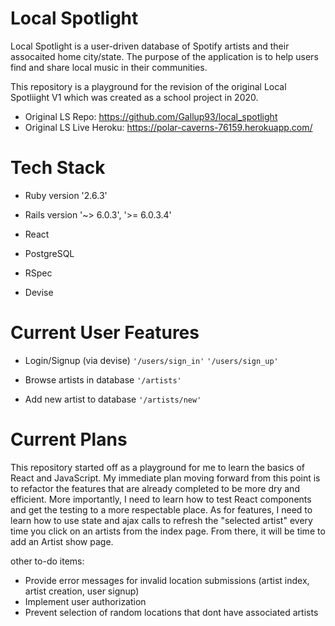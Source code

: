 # Local Spotlight

Local Spotlight is a user-driven database of Spotify artists and their assocaited home city/state. The purpose of the application is to help users find and share local music in their communities. 

This repository is a playground for the revision of the original Local Spotliight V1 which was created as a school project in 2020. 
- Original LS Repo: https://github.com/Gallup93/local_spotlight
- Original LS Live Heroku: https://polar-caverns-76159.herokuapp.com/ 

# Tech Stack

* Ruby version '2.6.3'

* Rails version '~> 6.0.3', '>= 6.0.3.4'

* React

* PostgreSQL

* RSpec

* Devise
 
# Current User Features

* Login/Signup (via devise) 
`` '/users/sign_in' ``
`` '/users/sign_up' ``

* Browse artists in database
`` '/artists' ``

* Add new artist to database
`` '/artists/new' ``

# Current Plans

This repository started off as a playground for me to learn the basics of React and JavaScript. My immediate plan moving forward from this point is to refactor the features that are already completed to be more dry and efficient. More importantly, I need to learn how to test React components and get the testing to a more respectable place. As for features, I need to learn how to use state and ajax calls to refresh the "selected artist" every time you click on an artists from the index page. From there, it will be time to add an Artist show page. 

other to-do items:

- Provide error messages for invalid location submissions (artist index, artist creation, user signup)
- Implement user authorization 
- Prevent selection of random locations that dont have associated artists
